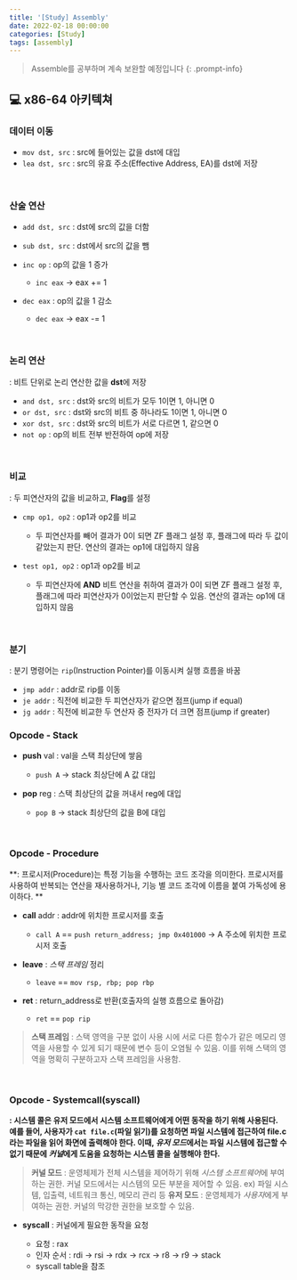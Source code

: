 ```yaml
---
title: '[Study] Assembly'
date: 2022-02-18 00:00:00
categories: [Study]
tags: [assembly]    
---
```


> Assemble를 공부하며 계속 보완할 예정입니다
{: .prompt-info}


## 💻 x86-64 아키텍쳐

### 데이터 이동
- `mov dst, src` : src에 들어있는 값을 dst에 대입
- `lea dst, src` : src의 유효 주소(Effective Address, EA)를 dst에 저장

<br />

### 산술 연산
- `add dst, src` : dst에 src의 값을 더함
- `sub dst, src` : dst에서 src의 값을 뺌
- `inc op` : op의 값을 1 증가

    - `inc eax` -> eax += 1

- `dec eax` : op의 값을 1 감소
	
    - `dec eax` -> eax -= 1
    
<br />

### 논리 연산
: 비트 단위로 논리 연산한 값을 **dst**에 저장

- `and dst, src` : dst와 src의 비트가 모두 1이면 1, 아니면 0
- `or dst, src` : dst와 src의 비트 중 하나라도 1이면 1, 아니면 0
- `xor dst, src` : dst와 src의 비트가 서로 다르면 1, 같으면 0
- `not op` : op의 비트 전부 반전하여 op에 저장

<br />

### 비교
: 두 피연산자의 값을 비교하고, **Flag**를 설정

- `cmp op1, op2` : op1과 op2를 비교

    - 두 피연산자를 빼어 결과가 0이 되면 ZF 플래그 설정 후, 플래그에 따라 두 값이 같았는지 판단. 연산의 결과는 op1에 대입하지 않음

- `test op1, op2` : op1과 op2를 비교

    - 두 피연산자에 **AND** 비트 연산을 취하여 결과가 0이 되면 ZF 플래그 설정 후, 플래그에 따라 피연산자가 0이었는지 판단할 수 있음. 연산의 결과는 op1에 대입하지 않음
    
<br />

### 분기
: 분기 명령어는 `rip`(Instruction Pointer)를 이동시켜 실행 흐름을 바꿈

- `jmp addr` : addr로 rip를 이동
- `je addr` : 직전에 비교한 두 피연산자가 같으면 점프(jump if equal)
- `jg addr` : 직전에 비교한 두 연산자 중 전자가 더 크면 점프(jump if greater)


### Opcode - Stack
- **push** val : val을 스택 최상단에 쌓음

   - `push A` -> stack 최상단에 A 값 대입
   
- **pop** reg : 스택 최상단의 값을 꺼내서 reg에 대입

   - `pop B` -> stack 최상단의 값을 B에 대입
   
 <br /> 
  
### Opcode - Procedure
**: 프로시저(Procedure)는 특정 기능을 수행하는 코드 조각을 의미한다. 프로시저를 사용하여 반복되는 연산을 재사용하거나, 기능 별 코드 조각에 이름을 붙여 가독성에 용이하다. **

- **call** addr : addr에 위치한 프로시저를 호출
   
   - `call A` == `push return_address; jmp 0x401000` -> A 주소에 위치한 프로시저 호출
   
- **leave** : _스택 프레임_ 정리
 
    - `leave` == `mov rsp, rbp; pop rbp`
    
- **ret** : return_address로 반환(호출자의 실행 흐름으로 돌아감)
	
    - `ret` == `pop rip`

> **스택 프레임** : 스택 영역을 구분 없이 사용 시에 서로 다른 함수가 같은 메모리 영역을 사용할 수 있게 되기 때문에 변수 등이 오염될 수 있음. 이를 위해 스택의 영역을 명확히 구분하고자 스택 프레임을 사용함.

<br />

### Opcode - Systemcall(syscall)

**: 시스템 콜은 유저 모드에서 시스템 소프트웨어에게 어떤 동작을 하기 위해 사용된다. 
<br />예를 들어, 사용자가 `cat file.c`(파일 읽기)를 요청하면 파일 시스템에 접근하여 file.c라는 파일을 읽어 화면에 출력해야 한다. 이때, *유저 모드*에서는 파일 시스템에 접근할 수 없기 때문에 *커널*에게 도움을 요청하는 시스템 콜을 실행해야 한다.**

> **커널 모드** : 운영체제가 전체 시스템을 제어하기 위해 *시스템 소프트웨어*에 부여하는 권한. 커널 모드에서는 시스템의 모든 부분을 제어할 수 있음. ex) 파일 시스템, 입출력, 네트워크 통신, 메모리 관리 등
**유저 모드** : 운영체제가 *사용자*에게 부여하는 권한. 커널의 막강한 권한을 보호할 수 있음.

- **syscall** : 커널에게 필요한 동작을 요청
	
    - 요청 : rax
    - 인자 순서 : rdi -> rsi -> rdx -> rcx -> r8 -> r9 -> stack
    - syscall table을 참조